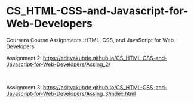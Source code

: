 # CS_HTML-CSS-and-Javascript-for-Web-Developers

Coursera Course Assignments :HTML, CSS, and JavaScript for Web Developers

Assignment 2:
https://adityakubde.github.io/CS_HTML-CSS-and-Javascript-for-Web-Developers/Assing_2/

<br>

Assignment 3:
https://adityakubde.github.io/CS_HTML-CSS-and-Javascript-for-Web-Developers/Assing_3/index.html
